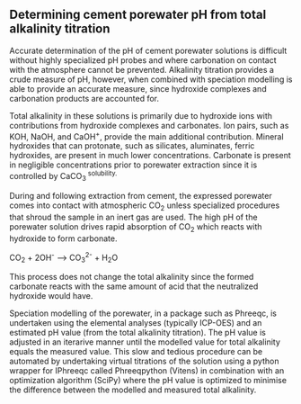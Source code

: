 ## Determining cement porewater pH from total alkalinity titration
Accurate determination of the pH of cement porewater solutions is difficult without highly specialized pH probes and where carbonation on contact with the atmosphere cannot be prevented. Alkalinity titration provides a crude measure of pH, however, when combined with speciation modelling is able to provide an accurate measure, since hydroxide complexes and carbonation products are accounted for. 

Total alkalinity in these solutions is primarily due to hydroxide ions with contributions from hydroxide complexes and carbonates. Ion pairs, such as KOH, NaOH, and CaOH<sup>+</sup>, provide the main additional contribution. Mineral hydroxides that can protonate, such as silicates, aluminates, ferric hydroxides, are present in much lower concentrations. Carbonate is present in negligible concentrations prior to porewater extraction since it is controlled by CaCO<sub>3</sub><sup> solubility.

During and following extraction from cement, the expressed porewater comes into contact with atmospheric CO<sub>2</sub> unless specialized procedures that shroud the sample in an inert gas are used. The high pH of the porewater solution drives rapid absorption of CO<sub>2</sub> which reacts with hydroxide to form carbonate. 

CO<sub>2</sub> + 2OH<sup>-</sup> --> CO<sub>3</sub><sup>2-</sup> + H<sub>2</sub>O

This process does not change the total alkalinity since the formed carbonate reacts with the same amount of acid that the neutralized hydroxide would have.

Speciation modelling of the porewater, in a package such as Phreeqc, is undertaken using the elemental analyses (typically ICP-OES) and an estimated pH value (from the total alkalinity titration). The pH value is adjusted in an iterarive manner until the modelled value for total alkalinity equals the measured value. This slow and tedious procedure can be automated by undertaking virtual titrations of the solution using a python wrapper for IPhreeqc called Phreeqpython (Vitens) in combination with an optimization algorithm (SciPy) where the pH value is optimized to minimise the difference between the modelled and measured total alkalinity.